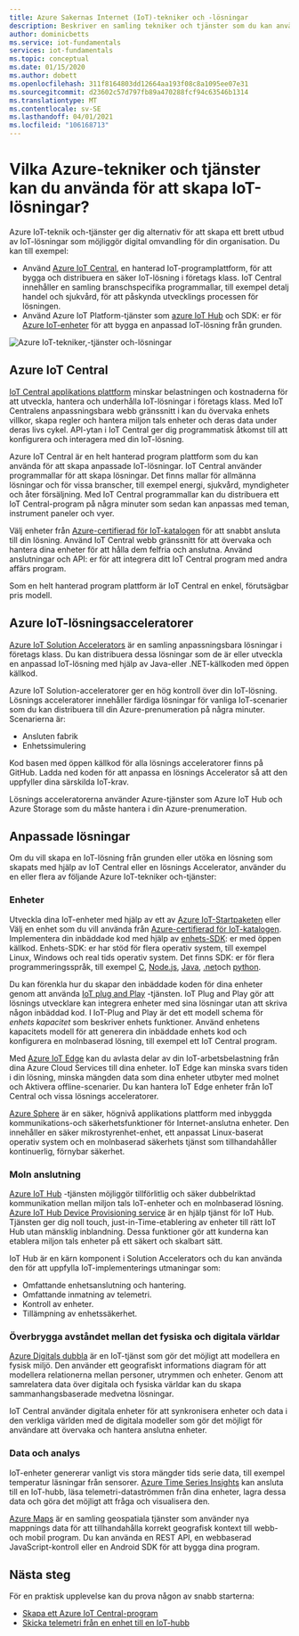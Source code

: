 ```yaml
---
title: Azure Sakernas Internet (IoT)-tekniker och -lösningar
description: Beskriver en samling tekniker och tjänster som du kan använda för att bygga en Azure IoT-lösning.
author: dominicbetts
ms.service: iot-fundamentals
services: iot-fundamentals
ms.topic: conceptual
ms.date: 01/15/2020
ms.author: dobett
ms.openlocfilehash: 311f8164803dd12664aa193f08c8a1095ee07e31
ms.sourcegitcommit: d23602c57d797fb89a470288fcf94c63546b1314
ms.translationtype: MT
ms.contentlocale: sv-SE
ms.lasthandoff: 04/01/2021
ms.locfileid: "106168713"
---
```

# <a name="what-azure-technologies-and-services-can-you-use-to-create-iot-solutions"></a>Vilka Azure-tekniker och tjänster kan du använda för att skapa IoT-lösningar?

Azure IoT-teknik och-tjänster ger dig alternativ för att skapa ett brett utbud av IoT-lösningar som möjliggör digital omvandling för din organisation. Du kan till exempel:

* Använd [Azure IoT Central](https://apps.azureiotcentral.com), en hanterad IoT-programplattform, för att bygga och distribuera en säker IoT-lösning i företags klass. IoT Central innehåller en samling branschspecifika programmallar, till exempel detalj handel och sjukvård, för att påskynda utvecklings processen för lösningen.
* Använd Azure IoT Platform-tjänster som [azure IoT Hub](../iot-hub/about-iot-hub.md) och SDK: er för [Azure IoT-enheter](../iot-hub/iot-hub-devguide-sdks.md) för att bygga en anpassad IoT-lösning från grunden.

![Azure IoT-tekniker,-tjänster och-lösningar](./media/iot-services-and-technologies/iot-technologies-services.png)

## <a name="azure-iot-central"></a>Azure IoT Central

[IoT Central applikations plattform](https://apps.azureiotcentral.com) minskar belastningen och kostnaderna för att utveckla, hantera och underhålla IoT-lösningar i företags klass. Med IoT Centralens anpassningsbara webb gränssnitt i kan du övervaka enhets villkor, skapa regler och hantera miljon tals enheter och deras data under deras livs cykel. API-ytan i IoT Central ger dig programmatisk åtkomst till att konfigurera och interagera med din IoT-lösning.

Azure IoT Central är en helt hanterad program plattform som du kan använda för att skapa anpassade IoT-lösningar. IoT Central använder programmallar för att skapa lösningar. Det finns mallar för allmänna lösningar och för vissa branscher, till exempel energi, sjukvård, myndigheter och åter försäljning. Med IoT Central programmallar kan du distribuera ett IoT Central-program på några minuter som sedan kan anpassas med teman, instrument paneler och vyer.

Välj enheter från [Azure-certifierad för IoT-katalogen](https://devicecatalog.azure.com) för att snabbt ansluta till din lösning. Använd IoT Central webb gränssnitt för att övervaka och hantera dina enheter för att hålla dem felfria och anslutna. Använd anslutningar och API: er för att integrera ditt IoT Central program med andra affärs program.

Som en helt hanterad program plattform är IoT Central en enkel, förutsägbar pris modell.

## <a name="azure-iot-solution-accelerators"></a>Azure IoT-lösningsacceleratorer

[Azure IoT Solution Accelerators](https://www.azureiotsolutions.com) är en samling anpassningsbara lösningar i företags klass. Du kan distribuera dessa lösningar som de är eller utveckla en anpassad IoT-lösning med hjälp av Java-eller .NET-källkoden med öppen källkod.

Azure IoT Solution-acceleratorer ger en hög kontroll över din IoT-lösning. Lösnings acceleratorer innehåller färdiga lösningar för vanliga IoT-scenarier som du kan distribuera till din Azure-prenumeration på några minuter. Scenarierna är:

* Ansluten fabrik
* Enhetssimulering

Kod basen med öppen källkod för alla lösnings acceleratorer finns på GitHub. Ladda ned koden för att anpassa en lösnings Accelerator så att den uppfyller dina särskilda IoT-krav.

Lösnings acceleratorerna använder Azure-tjänster som Azure IoT Hub och Azure Storage som du måste hantera i din Azure-prenumeration.

## <a name="custom-solutions"></a>Anpassade lösningar

Om du vill skapa en IoT-lösning från grunden eller utöka en lösning som skapats med hjälp av IoT Central eller en lösnings Accelerator, använder du en eller flera av följande Azure IoT-tekniker och-tjänster:

### <a name="devices"></a>Enheter

Utveckla dina IoT-enheter med hjälp av ett av [Azure IoT-Startpaketen](https://devicecatalog.azure.com/kits) eller Välj en enhet som du vill använda från [Azure-certifierad för IoT-katalogen](https://devicecatalog.azure.com). Implementera din inbäddade kod med hjälp av [enhets-SDK](../iot-hub/iot-hub-devguide-sdks.md): er med öppen källkod. Enhets-SDK: er har stöd för flera operativ system, till exempel Linux, Windows och real tids operativ system. Det finns SDK: er för flera programmeringsspråk, till exempel [C](https://github.com/Azure/azure-iot-sdk-c), [Node.js](https://github.com/Azure/azure-iot-sdk-node), [Java](https://github.com/Azure/azure-iot-sdk-java), [.net](https://github.com/Azure/azure-iot-sdk-csharp)och [python](https://github.com/Azure/azure-iot-sdk-python).

Du kan förenkla hur du skapar den inbäddade koden för dina enheter genom att använda [IoT plug and Play](../iot-pnp/overview-iot-plug-and-play.md) -tjänsten. IoT Plug and Play gör att lösnings utvecklare kan integrera enheter med sina lösningar utan att skriva någon inbäddad kod. I IoT-Plug and Play är det ett modell schema för _enhets kapacitet_ som beskriver enhets funktioner. Använd enhetens kapacitets modell för att generera din inbäddade enhets kod och konfigurera en molnbaserad lösning, till exempel ett IoT Central program.

Med [Azure IoT Edge](../iot-edge/about-iot-edge.md) kan du avlasta delar av din IoT-arbetsbelastning från dina Azure Cloud Services till dina enheter. IoT Edge kan minska svars tiden i din lösning, minska mängden data som dina enheter utbyter med molnet och Aktivera offline-scenarier. Du kan hantera IoT Edge enheter från IoT Central och vissa lösnings acceleratorer.

[Azure Sphere](/azure-sphere/product-overview/what-is-azure-sphere) är en säker, högnivå applikations plattform med inbyggda kommunikations-och säkerhetsfunktioner för Internet-anslutna enheter. Den innehåller en säker mikrostyrenhet-enhet, ett anpassat Linux-baserat operativ system och en molnbaserad säkerhets tjänst som tillhandahåller kontinuerlig, förnybar säkerhet.

### <a name="cloud-connectivity"></a>Moln anslutning

[Azure IoT Hub](../iot-hub/about-iot-hub.md) -tjänsten möjliggör tillförlitlig och säker dubbelriktad kommunikation mellan miljon tals IoT-enheter och en molnbaserad lösning. [Azure IoT Hub Device Provisioning service](../iot-dps/about-iot-dps.md) är en hjälp tjänst för IoT Hub. Tjänsten ger dig noll touch, just-in-Time-etablering av enheter till rätt IoT Hub utan mänsklig inblandning. Dessa funktioner gör att kunderna kan etablera miljon tals enheter på ett säkert och skalbart sätt.

IoT Hub är en kärn komponent i Solution Accelerators och du kan använda den för att uppfylla IoT-implementerings utmaningar som:

* Omfattande enhetsanslutning och hantering.
* Omfattande inmatning av telemetri.
* Kontroll av enheter.
* Tillämpning av enhetssäkerhet.

### <a name="bridging-the-gap-between-the-physical-and-digital-worlds"></a>Överbrygga avståndet mellan det fysiska och digitala världar

[Azure Digitals dubbla](../digital-twins/overview.md) är en IoT-tjänst som gör det möjligt att modellera en fysisk miljö. Den använder ett geografiskt informations diagram för att modellera relationerna mellan personer, utrymmen och enheter. Genom att samrelatera data över digitala och fysiska världar kan du skapa sammanhangsbaserade medvetna lösningar.

IoT Central använder digitala enheter för att synkronisera enheter och data i den verkliga världen med de digitala modeller som gör det möjligt för användare att övervaka och hantera anslutna enheter.

### <a name="data-and-analytics"></a>Data och analys

IoT-enheter genererar vanligt vis stora mängder tids serie data, till exempel temperatur läsningar från sensorer. [Azure Time Series Insights](../time-series-insights/time-series-insights-overview.md) kan ansluta till en IoT-hubb, läsa telemetri-dataströmmen från dina enheter, lagra dessa data och göra det möjligt att fråga och visualisera den.

[Azure Maps](../azure-maps/index.yml) är en samling geospatiala tjänster som använder nya mappnings data för att tillhandahålla korrekt geografisk kontext till webb-och mobil program. Du kan använda en REST API, en webbaserad JavaScript-kontroll eller en Android SDK för att bygga dina program.

## <a name="next-steps"></a>Nästa steg

För en praktisk upplevelse kan du prova någon av snabb starterna:

- [Skapa ett Azure IoT Central-program](../iot-central/core/quick-deploy-iot-central.md)
- [Skicka telemetri från en enhet till en IoT-hubb](../iot-hub/quickstart-send-telemetry-cli.md)
